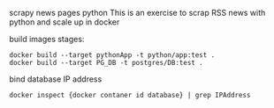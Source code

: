 scrapy news pages python
This is an exercise to scrap RSS news with python and scale up in docker 
 

build images stages:
```
docker build --target pythonApp -t python/app:test .
docker build --target PG_DB -t postgres/DB:test .
```
bind database IP address

````
docker inspect {docker contaner id database} | grep IPAddress
````

